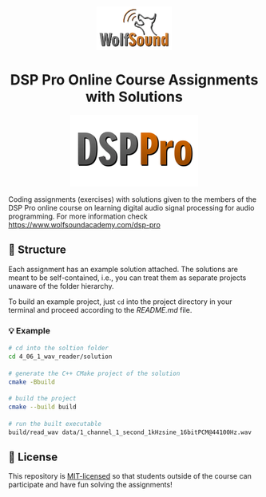 <div align="center">

<img src="docs/WolfSoundLogo150px.webp"/>

# DSP Pro Online Course Assignments with Solutions

<img src="docs/DspProCourseLogo.webp" width="256px" />

</div>

Coding assignments (exercises) with solutions given to the members of the DSP Pro online course on learning digital audio signal processing for audio programming. For more information check https://www.wolfsoundacademy.com/dsp-pro

## 🏦 Structure

Each assignment has an example solution attached. The solutions are meant to be self-contained, i.e., you can treat them as separate projects unaware of the folder hierarchy.

To build an example project, just `cd` into the project directory in your terminal and proceed according to the _README.md_ file.

### 💡 Example

```bash
# cd into the soltion folder
cd 4_06_1_wav_reader/solution

# generate the C++ CMake project of the solution
cmake -Bbuild

# build the project
cmake --build build

# run the built executable
build/read_wav data/1_channel_1_second_1kHzsine_16bitPCM@44100Hz.wav
```

## 📝 License

This repository is [MIT-licensed](LICENSE.md) so that students outside of the course can participate and have fun solving the assignments!

